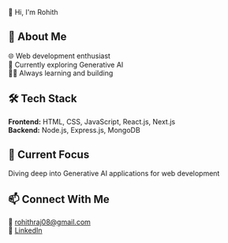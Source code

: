 👋 Hi, I'm Rohith  

## 💫 About Me  
🌐 Web development enthusiast  
🤖 Currently exploring Generative AI  
👨‍💻 Always learning and building  

## 🛠️ Tech Stack  
**Frontend:** HTML, CSS, JavaScript, React.js, Next.js  
**Backend:** Node.js, Express.js, MongoDB  

## 🔭 Current Focus  
Diving deep into Generative AI applications for web development  

## 📫 Connect With Me  
📧 rohithraj08@gmail.com  
💼 [LinkedIn](https://www.linkedin.com/in/rohith-raj-214179309/)

